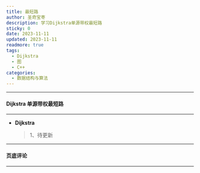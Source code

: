 ```yaml
---
title: 最短路
author: 圣奇宝枣
description: 学习Dijkstra单源带权最短路
sticky: 0
date: 2023-11-11
updated: 2023-11-11
readmore: true
tags:
  - Dijkstra
  - 图
  - C++
categories:
  - 数据结构与算法
---
```


---

#### **Dijkstra 单源带权最短路**

---

- **Dijkstra**

  > 1、待更新

  <!-- more -->

---

#### **页底评论**

---
